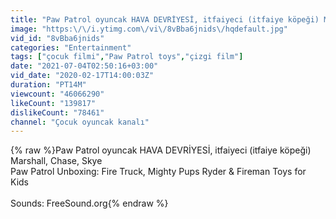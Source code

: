 ```yaml
---
title: "Paw Patrol oyuncak HAVA DEVRİYESİ, itfaiyeci (itfaiye köpeği) Marshall, Chase, Skye"
image: "https:\/\/i.ytimg.com\/vi\/8vBba6jnids\/hqdefault.jpg"
vid_id: "8vBba6jnids"
categories: "Entertainment"
tags: ["çocuk filmi","Paw Patrol toys","çizgi film"]
date: "2021-07-04T02:50:16+03:00"
vid_date: "2020-02-17T14:00:03Z"
duration: "PT14M"
viewcount: "46066290"
likeCount: "139817"
dislikeCount: "78461"
channel: "Çocuk oyuncak kanalı"
---
```

{% raw %}Paw Patrol oyuncak HAVA DEVRİYESİ, itfaiyeci (itfaiye köpeği) Marshall, Chase, Skye<br />Paw Patrol Unboxing: Fire Truck, Mighty Pups Ryder &amp; Fireman Toys for Kids<br /><br />Sounds: FreeSound.org{% endraw %}
